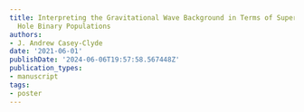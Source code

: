 ```yaml
---
title: Interpreting the Gravitational Wave Background in Terms of Supermassive Black
  Hole Binary Populations
authors:
- J. Andrew Casey-Clyde
date: '2021-06-01'
publishDate: '2024-06-06T19:57:58.567448Z'
publication_types:
- manuscript
tags:
- poster
---
```

